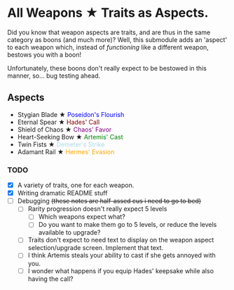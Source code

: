 # All Weapons ★ Traits as Aspects.

Did you know that weapon aspects are traits, and are thus in the same category as boons (and much more)? Well, this submodule adds an 'aspect' to each weapon which, instead of *functioning* like a different weapon, bestows you with a boon!

Unfortunately, these boons don't really expect to be bestowed in this manner, so... bug testing ahead.

## Aspects
- Stygian Blade ★ <font color="blue">Poseidon's Flourish</font>
- Eternal Spear ★ <font color="maroon">Hades' Call</font>
- Shield of Chaos ★ <font color="purple">Chaos' Favor</font>
- Heart-Seeking Bow ★ <font color="green">Artemis' Cast</font>
- Twin Fists ★ <font color="lightblue">Demeter's Strike</font>
- Adamant Rail ★ <font color="orange">Hermes' Evasion</font>

### TODO
- [x] A variety of traits, one for each weapon.
- [x] Writing dramatic README stuff
- [ ] Debugging ~~(these notes are half-assed cus i need to go to bed)~~
  - [ ] Rarity progression doesn't really expect 5 levels
    - [ ] Which weapons expect what?
    - [ ] Do you want to make them go to 5 levels, or reduce the levels available to upgrade?
  - [ ] Traits don't expect to need text to display on the weapon aspect selection/upgrade screen. Implement that text.
  - [ ] I think Artemis steals your ability to cast if she gets annoyed with you.
  - [ ] I wonder what happens if you equip Hades' keepsake while also having the call?